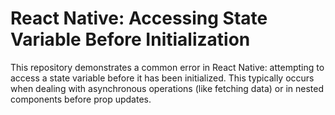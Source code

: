 # React Native: Accessing State Variable Before Initialization

This repository demonstrates a common error in React Native: attempting to access a state variable before it has been initialized.  This typically occurs when dealing with asynchronous operations (like fetching data) or in nested components before prop updates.